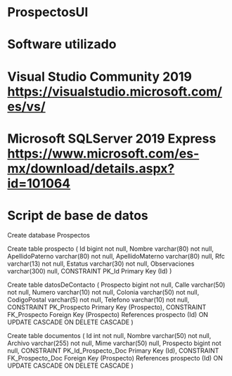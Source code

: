 # ProspectosUI

# Software utilizado 

# Visual Studio Community 2019                https://visualstudio.microsoft.com/es/vs/    

# Microsoft SQLServer 2019 Express            https://www.microsoft.com/es-mx/download/details.aspx?id=101064

# Script de base de datos 

Create database Prospectos

Create table prospecto 
(
	Id bigint not null,
	Nombre varchar(80) not null,
	ApellidoPaterno varchar(80) not null,
	ApellidoMaterno varchar(80) null,
	Rfc varchar(13) not null,
	Estatus varchar(30) not null,
	Observaciones varchar(300) null,
	CONSTRAINT PK_Id Primary Key (Id)
)

Create table datosDeContacto
(
	Prospecto bigint not null,
	Calle varchar(50) not null,
	Numero varchar(10) not null,
	Colonia varchar(50) not null,
	CodigoPostal varchar(5) not null,
	Telefono varchar(10) not null,
	CONSTRAINT PK_Prospecto Primary Key (Prospecto),
	CONSTRAINT FK_Prospecto Foreign Key (Prospecto) References prospecto (Id)
	ON UPDATE CASCADE 
	ON DELETE CASCADE 
)

Create table documentos
(
	Id int not null,
	Nombre varchar(50) not null,
	Archivo varchar(255) not null,
	Mime varchar(50) null,
	Prospecto bigint not null,
	CONSTRAINT PK_Id_Prospecto_Doc Primary Key (Id),
	CONSTRAINT FK_Prospecto_Doc Foreign Key (Prospecto) References prospecto (Id)
	ON UPDATE CASCADE 
	ON DELETE CASCADE 
)
